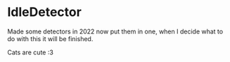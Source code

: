 # IdleDetector
Made some detectors in 2022 now put them in one, when I decide what to do with this it will be finished.

Cats are cute :3
